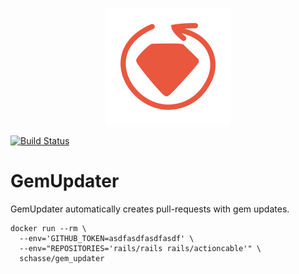 <p align="center">
<img src="logo/gem_updater.png" alt="GemUpdater" title="GemUpdater" />
</p>

[![Build Status](https://travis-ci.org/schasse/gem_updater.svg?branch=master)](https://travis-ci.org/schasse/gem_updater)

# GemUpdater

GemUpdater automatically creates pull-requests with gem updates.

``` shell
docker run --rm \
  --env='GITHUB_TOKEN=asdfasdfasdfasdf' \
  --env="REPOSITORIES='rails/rails rails/actioncable'" \
  schasse/gem_updater
```
